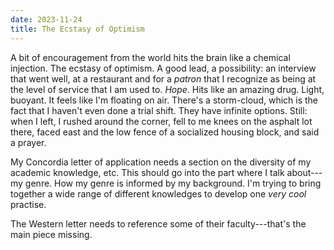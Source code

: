 ```yaml
---
date: 2023-11-24
title: The Ecstasy of Optimism
---
```


A bit of encouragement from the world hits the brain like a chemical injection. The ecstasy of optimism. A good lead, a possibility: an interview that went well, at a restaurant and for a *patron* that I recognize as being at the level of service that I am used to. *Hope*. Hits like an amazing drug. Light, buoyant. It feels like I'm floating on air. There's a storm-cloud, which is the fact that I haven't even done a trial shift. They have infinite options. Still: when I left, I rushed around the corner, fell to me knees on the asphalt lot there, faced east and the low fence of a socialized housing block, and said a prayer.

My Concordia letter of application needs a section on the diversity of my academic knowledge, etc. This should go into the part where I talk about---my genre. How my genre is informed by my background. I'm trying to bring together a wide range of different knowledges to develop one *very cool* practise.

The Western letter needs to reference some of their faculty---that's the main piece missing.
